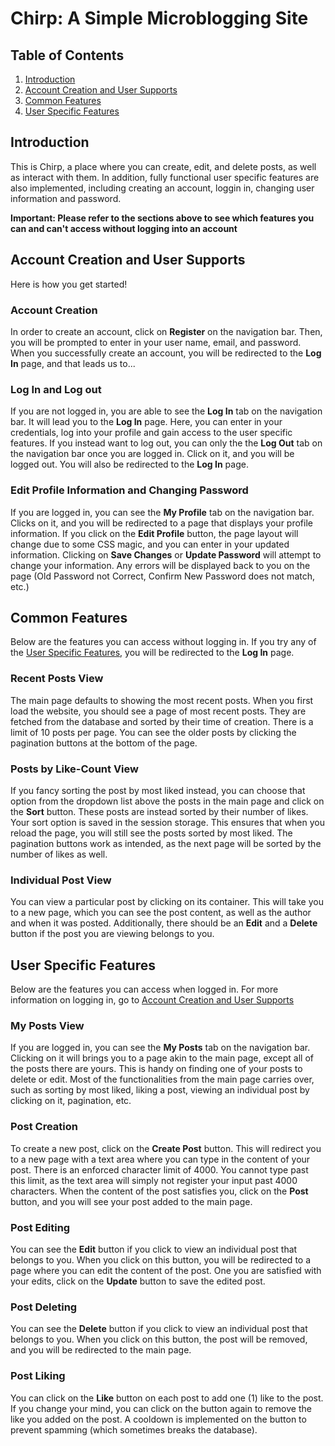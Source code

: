 # Chirp: A Simple Microblogging Site

## Table of Contents
1. [Introduction](#introduction)
2. [Account Creation and User Supports](#account-creation-and-user-supports)
3. [Common Features](#common-features)
4. [User Specific Features](#user-specific-features)

## Introduction
This is Chirp, a place where you can create, edit, and delete posts, as well as interact with them. In addition, fully functional user specific features are also implemented, including creating an account, loggin in, changing user information and password.

**Important: Please refer to the sections above to see which features you can and can't access without logging into an account**

## Account Creation and User Supports
Here is how you get started!

### Account Creation
In order to create an account, click on **Register** on the navigation bar. Then, you will be prompted to enter in your user name, email, and password. When you successfully create an account, you will be redirected to the **Log In** page, and that leads us to...

### Log In and Log out
If you are not logged in, you are able to see the **Log In** tab on the navigation bar. It will lead you to the **Log In** page. Here, you can enter in your credentials, log into your profile and gain access to the user specific features. If you instead want to log out, you can only the the **Log Out** tab on the navigation bar once you are logged in. Click on it, and you will be logged out. You will also be redirected to the **Log In** page.

### Edit Profile Information and Changing Password
If you are logged in, you can see the **My Profile** tab on the navigation bar. Clicks on it, and you will be redirected to a page that displays your profile information. If you click on the **Edit Profile** button, the page layout will change due to some CSS magic, and you can enter in your updated information. Clicking on **Save Changes** or **Update Password** will attempt to change your information. Any errors will be displayed back to you on the page (Old Password not Correct, Confirm New Password does not match, etc.)

## Common Features
Below are the features you can access without logging in. If you try any of the [User Specific Features](#user-specific-features), you will be redirected to the **Log In** page.

### Recent Posts View
The main page defaults to showing the most recent posts. When you first load the website, you should see a page of most recent posts. They are fetched from the database and sorted by their time of creation. There is a limit of 10 posts per page. You can see the older posts by clicking the pagination buttons at the bottom of the page.

### Posts by Like-Count View
If you fancy sorting the post by most liked instead, you can choose that option from the dropdown list above the posts in the main page and click on the **Sort** button. These posts are instead sorted by their number of likes. Your sort option is saved in the session storage. This ensures that when you reload the page, you will still see the posts sorted by most liked. The pagination buttons work as intended, as the next page will be sorted by the number of likes as well.

### Individual Post View
You can view a particular post by clicking on its container. This will take you to a new page, which you can see the post content, as well as the author and when it was posted. Additionally, there should be an **Edit** and a **Delete** button if the post you are viewing belongs to you.

## User Specific Features
Below are the features you can access when logged in. For more information on logging in, go to [Account Creation and User Supports](#account-creation-and-user-supports)

### My Posts View
If you are logged in, you can see the **My Posts** tab on the navigation bar. Clicking on it will brings you to a page akin to the main page, except all of the posts there are yours. This is handy on finding one of your posts to delete or edit. Most of the functionalities from the main page carries over, such as sorting by most liked, liking a post, viewing an individual post by clicking on it, pagination, etc.

### Post Creation
To create a new post, click on the **Create Post** button. This will redirect you to a new page with a text area where you can type in the content of your post. There is an enforced character limit of 4000. You cannot type past this limit, as the text area will simply not register your input past 4000 characters. When the content of the post satisfies you, click on the **Post** button, and you will see your post added to the main page.

### Post Editing
You can see the **Edit** button if you click to view an individual post that belongs to you. When you click on this button, you will be redirected to a page where you can edit the content of the post. One you are satisfied with your edits, click on the **Update** button to save the edited post.

### Post Deleting
You can see the **Delete** button if you click to view an individual post that belongs to you. When you click on this button, the post will be removed, and you will be redirected to the main page.

### Post Liking
You can click on the **Like** button on each post to add one (1) like to the post. If you change your mind, you can click on the button again to remove the like you added on the post. A cooldown is implemented on the button to prevent spamming (which sometimes breaks the database).
